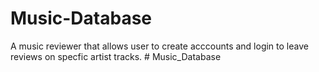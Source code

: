 # Music-Database
A music reviewer that allows user to create acccounts and login to leave reviews on specfic artist tracks.
#   M u s i c _ D a t a b a s e  
 